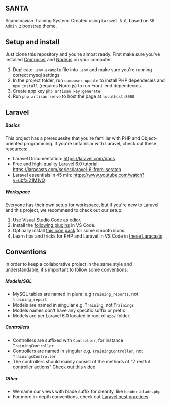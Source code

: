 ## SANTA
Scandinavian Training System. Created using `Laravel 6.0`, based on `SB Admin 2` boostrap theme.

## Setup and install
Just clone this repository and you're almost ready. First make sure you've installed [Composer](https://getcomposer.org) and [Node.js](https://nodejs.org/en/) on your computer.

1. Duplicate `.env.example` file into `.env` and make sure you're running correct mysql settings
2. In the project folder, run `composer update` to install PHP dependecies and `npm install` (requires Node.js) to run Front-end dependecies.
3. Create app key `php artisan key:generate`
4. Run `php artisan serve` to host the page at `localhost:8000`

## Laravel

##### Basics
This project has a prerequesite that you're familiar with PHP and Object-oriented programming. If you're unfamiliar with Laravel, check out these resources:

* Laravel Documentation: https://laravel.com/docs
* Free and high-quality Laravel 6.0 tutorial: https://laracasts.com/series/laravel-6-from-scratch
* Laravel essentials in 45 min: https://www.youtube.com/watch?v=ubfxi21M1vQ

##### Workspace
Everyone has their own setup for workspace, but if you're new to Laravel and this project, we recommend to check out our setup:

1. Use [Visual Studio Code](https://code.visualstudio.com/) as edior.
2. Install the [following plugins](https://medium.com/@rohan_krishna/how-to-setup-visual-studio-code-for-laravel-php-276643c3013c) in VS Code.
3. Optinally install [this icon pack](https://marketplace.visualstudio.com/items?itemName=PKief.material-icon-theme) for some smooth icons.
4. Learn tips and tricks for PHP and Laravel in VS Code in [these Laracasts](https://laracasts.com/series/visual-studio-code-for-php-developers/)

## Conventions
In order to keep a collaborative project in the same style and understandable, it's important to follow some conventions:

##### Models/SQL
* MySQL tables are named in plural e.g `training_reports`, not `training_report`
* Models are named in singular e.g. `Training`, not `Trainings`
* Models names don't have any specific suffix or prefix
* Models are per Laravel 6.0 located in root of `app/` folder.

##### Controllers
* Controllers are suffixed with `Controller`, for instance `TrainingController`
* Controllers are named in singular e.g. `TrainingController`, not `TrainingsController`
* The controllers should mainly consist of the methods of "7 restful controller actions" [Check out this video](https://laracasts.com/series/laravel-6-from-scratch/episodes/21?autoplay=true)

##### Other
* We name our views with blade suffix for clearity, like `header.blade.php`
* For more in-depth conventions, check out [Laravel best practices](https://www.laravelbestpractices.com)